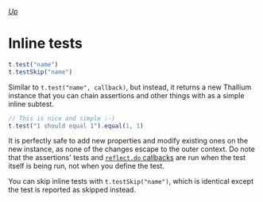 *[Up](./primary.md)*

# Inline tests

```js
t.test("name")
t.testSkip("name")
```

Similar to `t.test("name", callback)`, but instead, it returns a new Thallium instance that you can chain assertions and other things with as a simple inline subtest.

```js
// This is nice and simple :-)
t.test("1 should equal 1").equal(1, 1)
```

It is perfectly safe to add new properties and modify existing ones on the new instance, as none of the changes escape to the outer context. Do note that the assertions' tests and [`reflect.do` callbacks](./reflect/do.md) are run when the test itself is being run, not when you define the test.

You can skip inline tests with `t.testSkip("name")`, which is identical except the test is reported as skipped instead.
